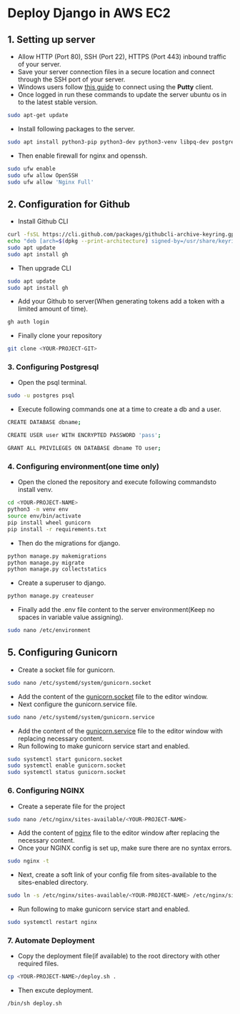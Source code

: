 # Deploy Django in AWS EC2

## 1. Setting up server

* Allow HTTP (Port 80), SSH (Port 22), HTTPS (Port 443) inbound traffic of your server.
* Save your server connection files in a secure location and connect through the SSH port of your server.
* Windows users follow [this guide](https://asf.alaska.edu/how-to/data-recipes/connect-to-your-ec2-instance-using-putty-v1-1/) to connect using the **Putty** client.
* Once logged in run these commands to update the server ubuntu os in to the latest stable version.
```bash
sudo apt-get update
```
* Install following packages to the server.
```bash
sudo apt install python3-pip python3-dev python3-venv libpq-dev postgresql postgresql-contrib nginx gunicorn curl
```
* Then enable firewall for nginx and openssh.
```bash
sudo ufw enable
sudo ufw allow OpenSSH
sudo ufw allow 'Nginx Full'
```

## 2. Configuration for Github

* Install Github CLI 
```bash
curl -fsSL https://cli.github.com/packages/githubcli-archive-keyring.gpg | sudo dd of=/usr/share/keyrings/githubcli-archive-keyring.gpg
echo "deb [arch=$(dpkg --print-architecture) signed-by=/usr/share/keyrings/githubcli-archive-keyring.gpg] https://cli.github.com/packages stable main" | sudo tee /etc/apt/sources.list.d/github-cli.list > /dev/null
sudo apt update
sudo apt install gh
```
* Then upgrade CLI
```bash
sudo apt update
sudo apt install gh
```
* Add your Github to server(When generating tokens add a token with a limited amount of time).
```bash
gh auth login
```
* Finally clone your repository
```bash
git clone <YOUR-PROJECT-GIT>
```

### 3. Configuring Postgresql
* Open the psql terminal.
```bash
sudo -u postgres psql
```
* Execute following commands one at a time to create a db and a user.
```bash
CREATE DATABASE dbname;
```
```bash
CREATE USER user WITH ENCRYPTED PASSWORD 'pass';
```
```bash
GRANT ALL PRIVILEGES ON DATABASE dbname TO user;
```

### 4. Configuring environment(one time only)
* Open the cloned the repository and execute following commandsto install venv.
```bash
cd <YOUR-PROJECT-NAME>
python3 -m venv env
source env/bin/activate
pip install wheel gunicorn
pip install -r requirements.txt
```
* Then do the migrations for django.
```bash
python manage.py makemigrations
python manage.py migrate
python manage.py collectstatics
``` 
* Create a superuser to django.
```bash
python manage.py createuser
```
* Finally add the .env file content to the server environment(Keep no spaces in variable value assigning).
```bash
sudo nano /etc/environment
```

## 5. Configuring Gunicorn
* Create a socket file for gunicorn.
```bash
sudo nano /etc/systemd/system/gunicorn.socket
```
* Add the content of the [gunicorn.socket](gunicorn.socket) file to the editor window.
* Next configure the gunicorn.service file.
```bash
sudo nano /etc/systemd/system/gunicorn.service
```
* Add the content of the [gunicorn.service](gunicorn.service) file to the editor window with replacing necessary content.
* Run following to make gunicorn service start and enabled.
```bash
sudo systemctl start gunicorn.socket
sudo systemctl enable gunicorn.socket
sudo systemctl status gunicorn.socket
```

### 6. Configuring NGINX
* Create a seperate file for the project
```bash
sudo nano /etc/nginx/sites-available/<YOUR-PROJECT-NAME>
```
* Add the content of [nginx](nginx) file to the editor window after replacing the necessary content.
* Once your NGINX config is set up, make sure there are no syntax errors.
```bash
sudo nginx -t
```
* Next, create a soft link of your config file from sites-available to the sites-enabled directory.
```bash
sudo ln -s /etc/nginx/sites-available/<YOUR-PROJECT-NAME> /etc/nginx/sites-enabled
```
* Run following to make gunicorn service start and enabled.
```bash
sudo systemctl restart nginx
```

### 7. Automate Deployment
* Copy the deployment file(if available) to the root directory with other required files.
```bash
cp <YOUR-PROJECT-NAME>/deploy.sh .
``` 
* Then excute deployment.
```bash
/bin/sh deploy.sh
``` 
